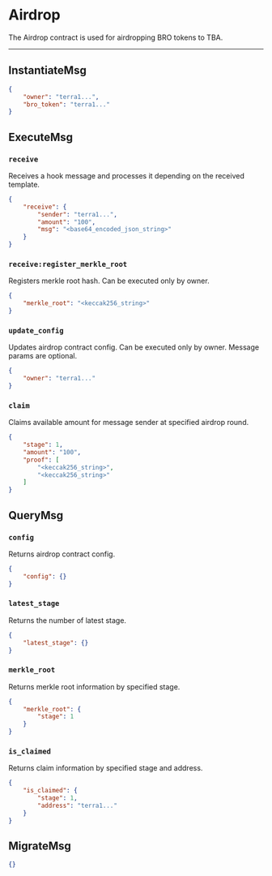 # Airdrop

The Airdrop contract is used for airdropping BRO tokens to TBA.

---

## InstantiateMsg

```json
{
    "owner": "terra1...",
    "bro_token": "terra1..."
}
```

## ExecuteMsg

### `receive`

Receives a hook message and processes it depending on the received template.

```json
{
    "receive": {
        "sender": "terra1...",
        "amount": "100",
        "msg": "<base64_encoded_json_string>"
    }
}
```

### `receive:register_merkle_root`

Registers merkle root hash. Can be executed only by owner.

```json
{
    "merkle_root": "<keccak256_string>"
}
```

### `update_config`

Updates airdrop contract config. Can be executed only by owner.
Message params are optional.

```json
{
    "owner": "terra1..."
}
```

### `claim`

Claims available amount for message sender at specified airdrop round.

```json
{
    "stage": 1,
    "amount": "100",
    "proof": [
        "<keccak256_string>",
        "<keccak256_string>"
    ]
}
```

## QueryMsg

### `config`

Returns airdrop contract config.

```json
{
    "config": {}
}
```

### `latest_stage`

Returns the number of latest stage.

```json
{
    "latest_stage": {}
}
```

### `merkle_root`

Returns merkle root information by specified stage.

```json
{
    "merkle_root": {
        "stage": 1
    }
}
```

### `is_claimed`

Returns claim information by specified stage and address.

```json
{
    "is_claimed": {
        "stage": 1,
        "address": "terra1..."
    }
}
```

## MigrateMsg

```json
{}
```